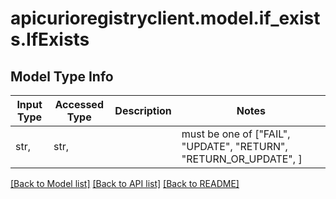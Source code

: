 # apicurioregistryclient.model.if_exists.IfExists

## Model Type Info
Input Type | Accessed Type | Description | Notes
------------ | ------------- | ------------- | -------------
str,  | str,  |  | must be one of ["FAIL", "UPDATE", "RETURN", "RETURN_OR_UPDATE", ] 

[[Back to Model list]](../../README.md#documentation-for-models) [[Back to API list]](../../README.md#documentation-for-api-endpoints) [[Back to README]](../../README.md)

